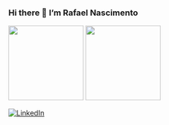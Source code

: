 ### Hi there 👋 I’m Rafael Nascimento 

<div>
   <a href="https://www.linkedin.com/in/rafaelandradedonascimento/" target="_blank">  </a>
   <img height="150em" src="https://github-readme-stats.vercel.app/api?username=rafacore&count_private=true&show_icons=true&theme=tokyonight" alt=""/> 
   <img height="150em" src="https://github-readme-stats.vercel.app/api/top-langs/?username=rafacore&layout=compact&theme=tokyonight" alt=""/> 
</div>

<a href="https://www.linkedin.com/in/rafaelandradedonascimento/" target="_blank"><img src="https://img.shields.io/badge/LinkedIn-0077B5?style=for-the-badge&logo=linkedin&logoColor=white" alt="LinkedIn"> </a>













<!--
**rafacore/rafacore** is a ✨ _special_ ✨ repository because its `README.md` (this file) appears on your GitHub profile.

Here are some ideas to get you started:

- 🔭 I’m currently working on ...
- 🌱 I’m currently learning ...
- 👯 I’m looking to collaborate on ...
- 🤔 I’m looking for help with ...
- 💬 Ask me about ...
- 📫 How to reach me: ...
- 😄 Pronouns: ...
- ⚡ Fun fact: ...
-->
